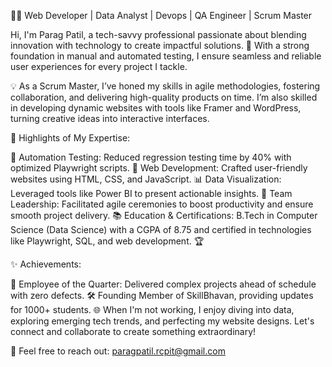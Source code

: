 👨‍💻 Web Developer | Data Analyst | Devops | QA Engineer | Scrum Master 

Hi, I'm Parag Patil, a tech-savvy professional passionate about blending innovation with technology to create impactful solutions. 🎯 With a strong foundation in manual and automated testing, I ensure seamless and reliable user experiences for every project I tackle.

💡 As a Scrum Master, I’ve honed my skills in agile methodologies, fostering collaboration, and delivering high-quality products on time. I’m also skilled in developing dynamic websites with tools like Framer and WordPress, turning creative ideas into interactive interfaces.

🌟 Highlights of My Expertise:

🚀 Automation Testing: Reduced regression testing time by 40% with optimized Playwright scripts.
🎯 Web Development: Crafted user-friendly websites using HTML, CSS, and JavaScript.
📊 Data Visualization: Leveraged tools like Power BI to present actionable insights.
🤝 Team Leadership: Facilitated agile ceremonies to boost productivity and ensure smooth project delivery.
📚 Education & Certifications:
B.Tech in Computer Science (Data Science) with a CGPA of 8.75 and certified in technologies like Playwright, SQL, and web development. 🏆

✨ Achievements:

🎉 Employee of the Quarter: Delivered complex projects ahead of schedule with zero defects.
🛠️ Founding Member of SkillBhavan, providing updates for 1000+ students.
🌐 When I'm not working, I enjoy diving into data, exploring emerging tech trends, and perfecting my website designs. Let's connect and collaborate to create something extraordinary!

📩 Feel free to reach out: paragpatil.rcpit@gmail.com
